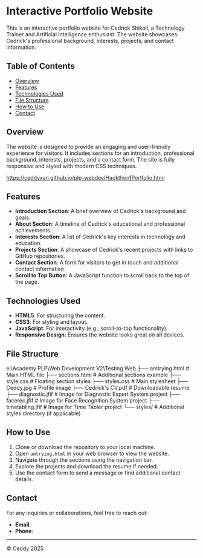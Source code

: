 # Interactive Portfolio Website

This is an interactive portfolio website for Cedrick Shikoli, a Technology Trainer and Artificial Intelligence enthusiast. The website showcases Cedrick's professional background, interests, projects, and contact information.

## Table of Contents

- [Overview](#overview)
- [Features](#features)
- [Technologies Used](#technologies-used)
- [File Structure](#file-structure)
- [How to Use](#how-to-use)
- [Contact](#contact)

## Overview

The website is designed to provide an engaging and user-friendly experience for visitors. It includes sections for an introduction, professional background, interests, projects, and a contact form. The site is fully responsive and styled with modern CSS techniques.

https://ceddyxan.github.io/plp-webdev/Hackthon1Portfolio.html

## Features

- **Introduction Section**: A brief overview of Cedrick's background and goals.
- **About Section**: A timeline of Cedrick's educational and professional achievements.
- **Interests Section**: A list of Cedrick's key interests in technology and education.
- **Projects Section**: A showcase of Cedrick's recent projects with links to GitHub repositories.
- **Contact Section**: A form for visitors to get in touch and additional contact information.
- **Scroll to Top Button**: A JavaScript function to scroll back to the top of the page.

## Technologies Used

- **HTML5**: For structuring the content.
- **CSS3**: For styling and layout.
- **JavaScript**: For interactivity (e.g., scroll-to-top functionality).
- **Responsive Design**: Ensures the website looks great on all devices.

## File Structure
e:\Academy PLP\Web Development V2\Testing Web
├── amtrying.html # Main HTML file ├── sections.html # Additional sections example ├── style.css # Floating section styles ├── styles.css # Main stylesheet ├── Ceddy.jpg # Profile image ├── Cedrick's CV.pdf # Downloadable resume ├── diagnostic.jfif # Image for Diagnostic Expert System project ├── facerec.jfif # Image for Face Recognition System project ├── timetabling.jfif # Image for Time Tabler project └── styles/ # Additional styles directory (if applicable)

## How to Use

1. Clone or download the repository to your local machine.
2. Open `amtrying.html` in your web browser to view the website.
3. Navigate through the sections using the navigation bar.
4. Explore the projects and download the resume if needed.
5. Use the contact form to send a message or find additional contact details.

## Contact

For any inquiries or collaborations, feel free to reach out:

- **Email**: 
- **Phone**: 

---

© Ceddy 2025
